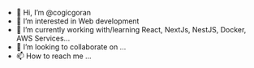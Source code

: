 - 👋 Hi, I’m @cogicgoran
- 👀 I’m interested in Web development
- 🌱 I’m currently working with/learning React, NextJs, NestJS, Docker, AWS Services...
- 💞️ I’m looking to collaborate on ...
- 📫 How to reach me ...

<!---
cogicgoran/cogicgoran is a ✨ special ✨ repository because its `README.md` (this file) appears on your GitHub profile.
You can click the Preview link to take a look at your changes.
--->

